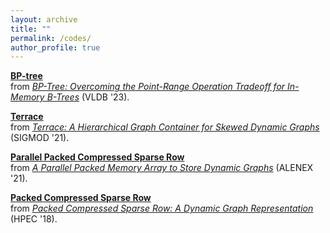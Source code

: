 ```yaml
---
layout: archive
title: ""
permalink: /codes/
author_profile: true
---
```

**[BP-tree](https://github.com/wheatman/concurrent-btrees)**      
from *[BP-Tree: Overcoming the Point-Range Operation Tradeoff for In-Memory B-Trees](https://itshelenxu.github.io/files/papers/bptree-vldb-23.pdf)* (VLDB '23).

**[Terrace](https://github.com/PASSIONLab/terrace)**      
from *[Terrace: A Hierarchical Graph Container for Skewed Dynamic Graphs](https://itshelenxu.github.io/files/papers/terrace-sigmod-21.pdf)* (SIGMOD '21).

**[Parallel Packed Compressed Sparse Row](https://github.com/wheatman/PPCSR_)**      
from *[A Parallel Packed Memory Array to Store Dynamic Graphs](https://itshelenxu.github.io/files/papers/ppcsr-alenex-21.pdf)* (ALENEX '21).

**[Packed Compressed Sparse Row](https://github.com/wheatman/Packed-Compressed-Sparse-Row)**     
from *[Packed Compressed Sparse Row: A Dynamic Graph Representation](https://itshelenxu.github.io/files/papers/pcsr.pdf)* (HPEC '18).
